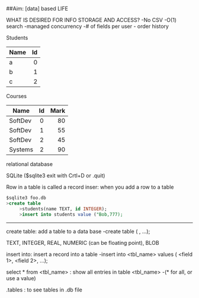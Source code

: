 ##Aim: [data] based LIFE


WHAT IS DESIRED FOR INFO STORAGE AND ACCESS?
  -No CSV
  -O(1) search
  -managed concurrency
  -# of fields per user  - order history


Students                           

| Name      | Id    |              
| --------- | -----:|              
| a         | 0     |              
| b         | 1     |              
| c         | 2     |              


Courses

| Name      | Id   | Mark   |
| --------  |:----:| ------:|
| SoftDev   | 0    | 80     |
| SoftDev   | 1    | 55     |
| SoftDev   | 2    | 45     |
| Systems   | 2    | 90     |



relational database

SQLite  ($sqlite3    exit with Crtl+D or .quit)

Row in a table is called a record
inser: when you add a row to a table

```sql
$sqlite3 foo.db
>create table
     >students(name TEXT, id INTEGER);
     >insert into students value ("Bob,777);
```

--------

create table: add a table to a data base
  -create table <name> (<column name> <data type>, ...);

TEXT, INTEGER, REAL, NUMERIC (can be floating point), BLOB

insert into: insert a record into a table
  -insert into <tbl_name> values ( <field 1>, <field 2>, ...);

select * from <tbl_name> : show all entries in table <tbl_name>
  -(* for all, or use a value)


.tables : to see tables in .db file
